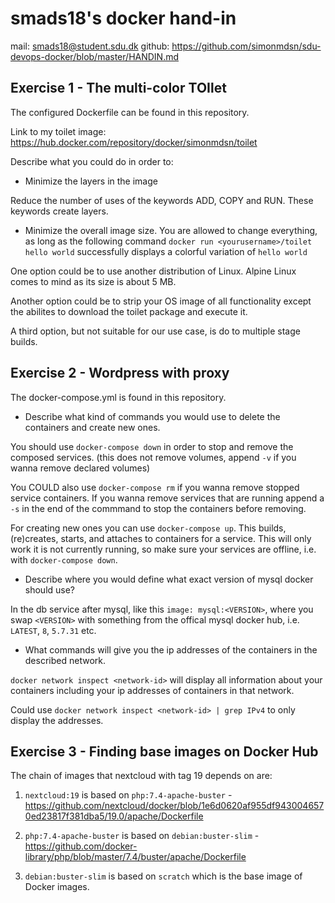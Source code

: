 # smads18's docker hand-in

mail: smads18@student.sdu.dk
github: https://github.com/simonmdsn/sdu-devops-docker/blob/master/HANDIN.md

## Exercise 1 - The multi-color TOIlet

The configured Dockerfile can be found in this repository.

Link to my toilet image:
https://hub.docker.com/repository/docker/simonmdsn/toilet

Describe what you could do in order to:

* Minimize the layers in the image

Reduce the number of uses of the keywords ADD, COPY and RUN. These keywords create layers.

* Minimize the overall image size. You are allowed to change everything, as long as the following command `docker run <yourusername>/toilet hello world` successfully displays a colorful variation of `hello world`

One option could be to use another distribution of Linux. Alpine Linux comes to mind as its size is about 5 MB.

Another option could be to strip your OS image of all functionality except the abilites to download the toilet package and execute it. 

A third option, but not suitable for our use case, is do to multiple stage builds.

## Exercise 2 - Wordpress with proxy

The docker-compose.yml is found in this repository.

* Describe what kind of commands you would use to delete the containers and create new ones.

You should use `docker-compose down` in order to stop and remove the composed services. (this does not remove volumes, append `-v` if you wanna remove declared volumes)

You COULD also use `docker-compose rm` if you wanna remove stopped service containers. If you wanna remove services that are running append a `-s` in the end of the commmand to stop the containers before removing. 

For creating new ones you can use `docker-compose up`. This builds, (re)creates, starts, and attaches to containers for a service. This will only work it is not currently running, so make sure your services are offline, i.e. with `docker-compose down`.

* Describe where you would define what exact version of mysql docker should use?

In the db service after mysql, like this `image: mysql:<VERSION>`, where you swap `<VERSION>` with something from the offical mysql docker hub, i.e. `LATEST`, `8`, `5.7.31` etc.

* What commands will give you the ip addresses of the containers in the described network.

`docker network inspect <network-id>` will display all information about your containers including your ip addresses of containers in that network.

Could use `docker network inspect <network-id> | grep IPv4` to only display the addresses.

## Exercise 3 - Finding base images on Docker Hub

The chain of images that nextcloud with tag 19 depends on are:

1. `nextcloud:19` is based on `php:7.4-apache-buster` - https://github.com/nextcloud/docker/blob/1e6d0620af955df9430046570ed23817f381dba5/19.0/apache/Dockerfile

2. `php:7.4-apache-buster` is based on `debian:buster-slim` - https://github.com/docker-library/php/blob/master/7.4/buster/apache/Dockerfile

3. `debian:buster-slim` is based on `scratch` which is the base image of Docker images.
